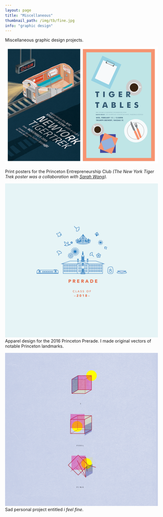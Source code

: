 ```yaml
---
layout: page
title: "Miscellaneous"
thumbnail_path: /img/tb/fine.jpg
info: "graphic design"
---
```


Miscellaneous graphic design projects.  

![Tigertones](/img/misc/eclub.png)

Print posters for the Princeton Entrepreneurship Club *(The New York Tiger Trek poster was a collaboration with [Sarah Wang](http://sarahwangart.tumblr.com)).*

![Tigertones](/img/misc/prerade.png)
Apparel design for the 2016 Princeton Prerade. I made original vectors of notable Princeton landmarks.


![Tigertones](/img/misc/fine.png)
Sad personal project entitled *i feel fine*.





